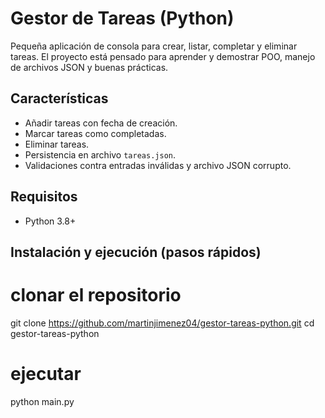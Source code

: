 # Gestor de Tareas (Python)
Pequeña aplicación de consola para crear, listar, completar y eliminar tareas.
El proyecto está pensado para aprender y demostrar POO, manejo de archivos JSON y buenas prácticas.


## Características
- Añadir tareas con fecha de creación.
- Marcar tareas como completadas.
- Eliminar tareas.
- Persistencia en archivo `tareas.json`.
- Validaciones contra entradas inválidas y archivo JSON corrupto.


## Requisitos
- Python 3.8+


## Instalación y ejecución (pasos rápidos)

# clonar el repositorio
git clone https://github.com/martinjimenez04/gestor-tareas-python.git
cd gestor-tareas-python

# ejecutar
python main.py
